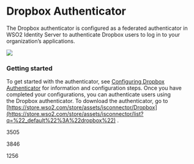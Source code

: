 # Dropbox Authenticator

The Dropbox authenticator is configured as a federated authenticator in
WSO2 Identity Server to authenticate Dropbox users to log in to your
organization’s applications.

![](attachments/49091438/76746194.png)   

### Getting started

To get started with the authenticator, see [Configuring Dropbox
Authenticator](https://docs.wso2.com/display/ISCONNECTORS/Configuring+Dropbox+Authenticator)
for information and configuration steps. Once you have completed your
configurations, you can authenticate users using the Dropbox
authenticator. To download the authenticator, go to
[https://store.wso2.com/store/assets/isconnector/Dropbox](https://store.wso2.com/store/assets/isconnector/list?q=%22_default%22%3A%22dropbox%22)
.

  

3505

3846

1256
